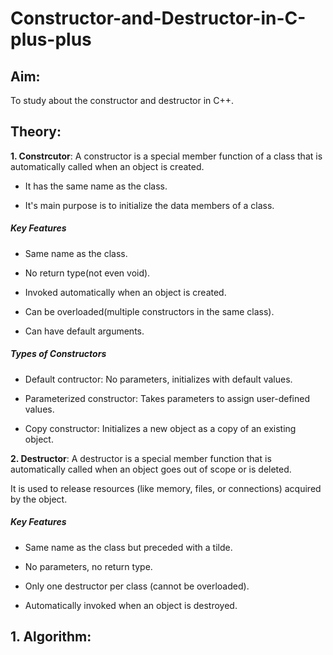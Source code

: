 # Constructor-and-Destructor-in-C-plus-plus

## Aim:

To study about the constructor and destructor in C++.

## Theory:

**1. Constrcutor**: A constructor is a special member function of a class that is automatically called when an object is created.

- It has the same name as the class.

- It's main purpose is to initialize the data members of a class.

##### Key Features

- Same name as the class.

- No return type(not even void).

- Invoked automatically when an object is created.

- Can be overloaded(multiple constructors in the same class).

- Can have default arguments.

##### Types of Constructors

- Default contructor: No parameters, initializes with default values.

- Parameterized constructor: Takes parameters to assign user-defined values.

- Copy constructor: Initializes a new object as a copy of an existing object.

**2. Destructor**: A destructor is a special member function that is automatically called when an object goes out of scope or is deleted.

It is used to release resources (like memory, files, or connections) acquired by the object.

##### Key Features

- Same name as the class but preceded with a tilde.

- No parameters, no return type.

- Only one destructor per class (cannot be overloaded).

- Automatically invoked when an object is destroyed.

## 1. Algorithm: 

